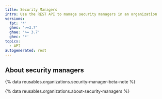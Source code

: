 ```yaml
---
title: Security Managers
intro: Use the REST API to manage security managers in an organization.
versions:
  fpt: '*'
  ghes: '>=3.7'
  ghae: '>= 3.7'
  ghec: '*'
topics:
  - API
autogenerated: rest
---
```


## About security managers

{% data reusables.organizations.security-manager-beta-note %}

{% data reusables.organizations.about-security-managers %}


<!-- Content after this section is automatically generated -->
